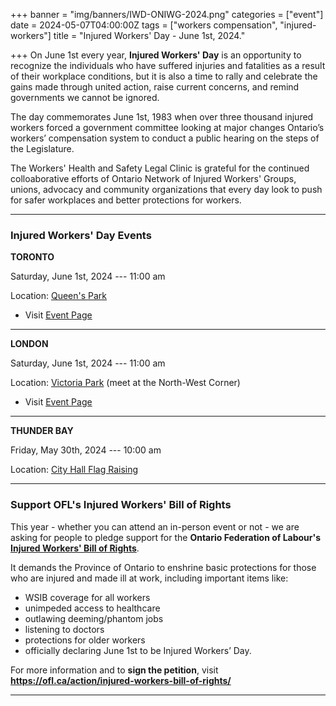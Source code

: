 +++
banner = "img/banners/IWD-ONIWG-2024.png"
categories = ["event"]
date = 2024-05-07T04:00:00Z
tags = ["workers compensation", "injured-workers"]
title = "Injured Workers' Day - June 1st, 2024."

+++
On June 1st every year, **Injured Workers' Day** is an opportunity to recognize the individuals who have suffered injuries and fatalities as a result of their workplace conditions, but it is also a time to rally and celebrate the gains made through united action, raise current concerns, and remind governments we cannot be ignored.

The day commemorates June 1st, 1983 when over three thousand injured workers forced a government committee looking at major changes Ontario’s workers’ compensation system to conduct a public hearing on the steps of the Legislature. 

The Workers' Health and Safety Legal Clinic is grateful for the continued colloaborative efforts of Ontario Network of Injured Workers' Groups, unions, advocacy and community organizations that every day look to push for safer workplaces and better protections for workers. 

---
### Injured Workers' Day Events

**TORONTO**

Saturday, June 1st, 2024 --- 11:00 am 

Location: [Queen's Park](https://maps.app.goo.gl/vzBzRkVRFEEqF62A8)

* Visit [Event Page](https://www.facebook.com/events/779638540974408)

---

**LONDON** 

Saturday, June 1st, 2024 --- 11:00 am 

Location: [Victoria Park](https://maps.app.goo.gl/AxXTMhtWTS4Ds72G9) (meet at the North-West Corner)

* Visit [Event Page](https://www.justice4workers.org/2024_06_01_injured_workers_day)

---

**THUNDER BAY** 

Friday, May 30th, 2024 --- 10:00 am 

Location: [City Hall Flag Raising](https://maps.app.goo.gl/m3u2PvRM7pD9fWjL9)

---

### Support OFL's Injured Workers' Bill of Rights

This year - whether you can attend an in-person event or not - we are asking for people to pledge support for the **Ontario Federation of Labour's** [**Injured Workers' Bill of Rights**](https://ofl.ca/action/injured-workers-bill-of-rights/). 

It demands the Province of Ontario to enshrine basic protections for those who are injured and made ill at work, including important items like: 
* WSIB coverage for all workers
* unimpeded access to healthcare
* outlawing deeming/phantom jobs
* listening to doctors
* protections for older workers 
* officially declaring June 1st to be Injured Workers’ Day.

For more information and to **sign the petition**, visit **https://ofl.ca/action/injured-workers-bill-of-rights/**

---
